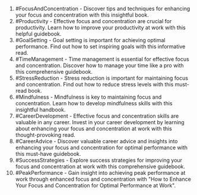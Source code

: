 1. #FocusAndConcentration - Discover tips and techniques for enhancing your focus and concentration with this insightful book.
2. #Productivity - Effective focus and concentration are crucial for productivity. Learn how to improve your productivity at work with this helpful guidebook.
3. #GoalSetting - Goal setting is important for achieving optimal performance. Find out how to set inspiring goals with this informative read.
4. #TimeManagement - Time management is essential for effective focus and concentration. Discover how to manage your time like a pro with this comprehensive guidebook.
5. #StressReduction - Stress reduction is important for maintaining focus and concentration. Find out how to reduce stress levels with this must-read book.
6. #Mindfulness - Mindfulness is key to maintaining focus and concentration. Learn how to develop mindfulness skills with this insightful handbook.
7. #CareerDevelopment - Effective focus and concentration skills are valuable in any career. Invest in your career development by learning about enhancing your focus and concentration at work with this thought-provoking read.
8. #CareerAdvice - Discover valuable career advice and insights into enhancing your focus and concentration for optimal performance with this must-have guidebook.
9. #SuccessStrategies - Explore success strategies for improving your focus and concentration at work with this comprehensive guidebook.
10. #PeakPerformance - Gain insight into achieving peak performance at work through enhanced focus and concentration with "How to Enhance Your Focus and Concentration for Optimal Performance at Work".
